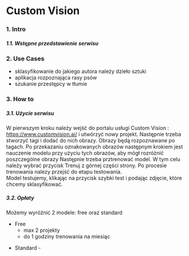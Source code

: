 
# Custom  Vision

### 1. Intro
##### 1.1. Wstępne przedstawienie serwisu

### 2. Use Cases
* sklasyfikowanie do jakiego autora należy dzieło sztuki
* aplikacja rozpoznająca rasy psów
* szukanie przestępcy w tłumie

### 3. How to
##### 3.1. Użycie serwisu
W pierwszym kroku należy wejść do portalu usługi Custom Vision : https://www.customvision.ai/  i utwórzyć nowy projekt. Następnie trzeba stworzyć tagi i dodać do nich obrazy. Obrazy będą rozpoznawane po tagach. Po przekazaniu oznakowanych obrazów następnym krokiem jest nauczenie modelu przy użyciu tych obrazów, aby mógł rozróżnić poszczególne obrazy Następnie trzeba prztrenować model. W tym celu należy wybrać przycisk Trenuj z górnej części strony. Po procesie trenowania nalezy przejść do etapu testowania.  
Model testujemy, klikając na przycisk szybki test i podając zdjęcie, które chcemy sklasyfikować.


##### 3.2. Opłaty
Możemy wyróżnić 2 modele: free oraz standard <br/>

 - Free
    - max 2 projekty
    - do 1 godziny trenowania na miesiąc
* Standard - <br/>

